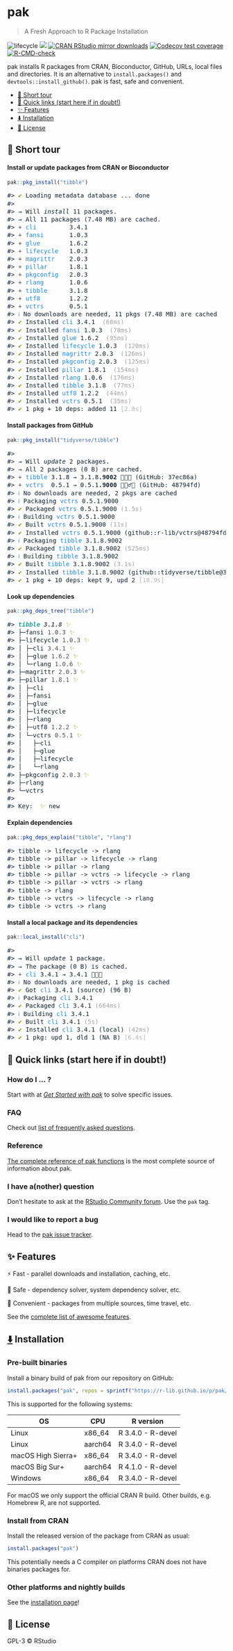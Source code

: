 
# pak

> A Fresh Approach to R Package Installation

<!-- badges: start -->

![lifecycle](https://img.shields.io/badge/lifecycle-experimental-orange.svg) [![](https://www.r-pkg.org/badges/version/pak)](https://cran.r-project.org/package=pak) [![CRAN RStudio mirror downloads](https://cranlogs.r-pkg.org/badges/pak)](https://www.r-pkg.org/pkg/pak) [![Codecov test coverage](https://codecov.io/gh/r-lib/pak/branch/main/graph/badge.svg)](https://app.codecov.io/gh/r-lib/pak?branch=main) [![R-CMD-check](https://github.com/r-lib/pak/actions/workflows/R-CMD-check.yaml/badge.svg)](https://github.com/r-lib/pak/actions/workflows/R-CMD-check.yaml)

<!-- badges: end -->

pak installs R packages from CRAN, Bioconductor, GitHub, URLs, local files and directories. It is an alternative to `install.packages()` and `devtools::install_github()`. pak is fast, safe and convenient.

- <a href="#rocket-short-tour" id="toc-rocket-short-tour">:rocket: Short
  tour</a>
- <a href="#link-quick-links-start-here-if-in-doubt"
  id="toc-link-quick-links-start-here-if-in-doubt">:link: Quick links
  (start here if in doubt!)</a>
- <a href="#sparkles-features" id="toc-sparkles-features">:sparkles:
  Features</a>
- <a href="#arrow_down-installation"
  id="toc-arrow_down-installation">:arrow_down: Installation</a>
- <a href="#blue_book-license"
  id="toc-blue_book-license"><strong>:blue_book:</strong> License</a>

<!-- README.md is generated from README.Rmd. Please edit that file -->

## :rocket: Short tour

#### Install or update packages from CRAN or Bioconductor

``` r
pak::pkg_install("tibble")
```

<div class="asciicast"
style="color: #172431;font-family: 'Fira Code',Monaco,Consolas,Menlo,'Bitstream Vera Sans Mono','Powerline Symbols',monospace;line-height: 1.300000">

<pre>
#> <span style="color: #859900;">✔</span> Loading metadata database ... done                                            
#>                                                                                 
#> → Will <span style="font-style: italic;">install</span> 11 packages.                                                     
#> → All 11 packages (7.48 MB) are cached.                                         
#> <span style="color: #525252;">+ </span><span style="color: #268BD2;">cli</span>         3.4.1                                                             
#> <span style="color: #525252;">+ </span><span style="color: #268BD2;">fansi</span>       1.0.3                                                             
#> <span style="color: #525252;">+ </span><span style="color: #268BD2;">glue</span>        1.6.2                                                             
#> <span style="color: #525252;">+ </span><span style="color: #268BD2;">lifecycle</span>   1.0.3                                                             
#> <span style="color: #525252;">+ </span><span style="color: #268BD2;">magrittr</span>    2.0.3                                                             
#> <span style="color: #525252;">+ </span><span style="color: #268BD2;">pillar</span>      1.8.1                                                             
#> <span style="color: #525252;">+ </span><span style="color: #268BD2;">pkgconfig</span>   2.0.3                                                             
#> <span style="color: #525252;">+ </span><span style="color: #268BD2;">rlang</span>       1.0.6                                                             
#> <span style="color: #525252;">+ </span><span style="color: #268BD2;">tibble</span>      3.1.8                                                             
#> <span style="color: #525252;">+ </span><span style="color: #268BD2;">utf8</span>        1.2.2                                                             
#> <span style="color: #525252;">+ </span><span style="color: #268BD2;">vctrs</span>       0.5.1                                                             
#> <span style="color: #2AA198;">ℹ</span> No downloads are needed, 11 pkgs (7.48 MB) are cached                         
#> <span style="color: #859900;">✔</span> Installed <span style="color: #268BD2;">cli</span> 3.4.1  <span style="color: #a3a3a3;">(68ms)</span>                                                   
#> <span style="color: #859900;">✔</span> Installed <span style="color: #268BD2;">fansi</span> 1.0.3  <span style="color: #a3a3a3;">(78ms)</span>                                                 
#> <span style="color: #859900;">✔</span> Installed <span style="color: #268BD2;">glue</span> 1.6.2  <span style="color: #a3a3a3;">(95ms)</span>                                                  
#> <span style="color: #859900;">✔</span> Installed <span style="color: #268BD2;">lifecycle</span> 1.0.3  <span style="color: #a3a3a3;">(120ms)</span>                                            
#> <span style="color: #859900;">✔</span> Installed <span style="color: #268BD2;">magrittr</span> 2.0.3  <span style="color: #a3a3a3;">(126ms)</span>                                             
#> <span style="color: #859900;">✔</span> Installed <span style="color: #268BD2;">pkgconfig</span> 2.0.3  <span style="color: #a3a3a3;">(125ms)</span>                                            
#> <span style="color: #859900;">✔</span> Installed <span style="color: #268BD2;">pillar</span> 1.8.1  <span style="color: #a3a3a3;">(154ms)</span>                                               
#> <span style="color: #859900;">✔</span> Installed <span style="color: #268BD2;">rlang</span> 1.0.6  <span style="color: #a3a3a3;">(176ms)</span>                                                
#> <span style="color: #859900;">✔</span> Installed <span style="color: #268BD2;">tibble</span> 3.1.8  <span style="color: #a3a3a3;">(77ms)</span>                                                
#> <span style="color: #859900;">✔</span> Installed <span style="color: #268BD2;">utf8</span> 1.2.2  <span style="color: #a3a3a3;">(44ms)</span>                                                  
#> <span style="color: #859900;">✔</span> Installed <span style="color: #268BD2;">vctrs</span> 0.5.1  <span style="color: #a3a3a3;">(35ms)</span>                                                 
#> <span style="color: #859900;">✔</span> 1 pkg + 10 deps: added 11 <span style="color: #b8b8b8;">[2.8s]</span>                                              
</pre>

</div>

#### Install packages from GitHub

``` r
pak::pkg_install("tidyverse/tibble")
```

<div class="asciicast"
style="color: #172431;font-family: 'Fira Code',Monaco,Consolas,Menlo,'Bitstream Vera Sans Mono','Powerline Symbols',monospace;line-height: 1.300000">

<pre>
#>                                                                                 
#> → Will <span style="font-style: italic;">update</span> 2 packages.                                                       
#> → All 2 packages (0 B) are cached.                                              
#> <span style="color: #525252;">+ </span><span style="color: #268BD2;">tibble</span> 3.1.8 → 3.1.8<span style="font-weight: bold;">.9002</span> 👷🏾🔧 (GitHub: 37ec86a)                               
#> <span style="color: #525252;">+ </span><span style="color: #268BD2;">vctrs</span>  0.5.1 → 0.5.1<span style="font-weight: bold;">.9000</span> 👷🏼‍♂️🔧 (GitHub: 48794fd)                            
#> <span style="color: #2AA198;">ℹ</span> No downloads are needed, 2 pkgs are cached                                    
#> <span style="color: #2AA198;">ℹ</span> Packaging <span style="color: #268BD2;">vctrs</span> 0.5.1.9000                                                    
#> <span style="color: #859900;">✔</span> Packaged <span style="color: #268BD2;">vctrs</span> 0.5.1.9000 <span style="color: #a3a3a3;">(1.5s)</span>                                              
#> <span style="color: #2AA198;">ℹ</span> Building <span style="color: #268BD2;">vctrs</span> 0.5.1.9000                                                     
#> <span style="color: #859900;">✔</span> Built <span style="color: #268BD2;">vctrs</span> 0.5.1.9000 <span style="color: #a3a3a3;">(11s)</span>                                                  
#> <span style="color: #859900;">✔</span> Installed <span style="color: #268BD2;">vctrs</span> 0.5.1.9000 (github::r-lib/vctrs@48794fd) <span style="color: #a3a3a3;">(36ms)</span>               
#> <span style="color: #2AA198;">ℹ</span> Packaging <span style="color: #268BD2;">tibble</span> 3.1.8.9002                                                   
#> <span style="color: #859900;">✔</span> Packaged <span style="color: #268BD2;">tibble</span> 3.1.8.9002 <span style="color: #a3a3a3;">(525ms)</span>                                            
#> <span style="color: #2AA198;">ℹ</span> Building <span style="color: #268BD2;">tibble</span> 3.1.8.9002                                                    
#> <span style="color: #859900;">✔</span> Built <span style="color: #268BD2;">tibble</span> 3.1.8.9002 <span style="color: #a3a3a3;">(3.1s)</span>                                                
#> <span style="color: #859900;">✔</span> Installed <span style="color: #268BD2;">tibble</span> 3.1.8.9002 (github::tidyverse/tibble@37ec86a) <span style="color: #a3a3a3;">(34ms)</span>         
#> <span style="color: #859900;">✔</span> 1 pkg + 10 deps: kept 9, upd 2 <span style="color: #b8b8b8;">[18.9s]</span>                                        
</pre>

</div>

#### Look up dependencies

``` r
pak::pkg_deps_tree("tibble")
```

<div class="asciicast"
style="color: #172431;font-family: 'Fira Code',Monaco,Consolas,Menlo,'Bitstream Vera Sans Mono','Powerline Symbols',monospace;line-height: 1.300000">

<pre>
#> <span style="font-weight: bold;font-style: italic;color: #2AA198;">tibble </span><span style="font-weight: bold;font-style: italic;color: #525252;">3.1.8</span> <span style="color: #859900;">✨</span>                                                                  
#> ├─fansi <span style="color: #525252;">1.0.3</span> <span style="color: #859900;">✨</span>                                                                 
#> ├─lifecycle <span style="color: #525252;">1.0.3</span> <span style="color: #859900;">✨</span>                                                             
#> │ ├─cli <span style="color: #525252;">3.4.1</span> <span style="color: #859900;">✨</span>                                                                 
#> │ ├─glue <span style="color: #525252;">1.6.2</span> <span style="color: #859900;">✨</span>                                                                
#> │ └─rlang <span style="color: #525252;">1.0.6</span> <span style="color: #859900;">✨</span>                                                               
#> ├─magrittr <span style="color: #525252;">2.0.3</span> <span style="color: #859900;">✨</span>                                                              
#> ├─pillar <span style="color: #525252;">1.8.1</span> <span style="color: #859900;">✨</span>                                                                
#> │ ├─cli                                                                         
#> │ ├─fansi                                                                       
#> │ ├─glue                                                                        
#> │ ├─lifecycle                                                                   
#> │ ├─rlang                                                                       
#> │ ├─utf8 <span style="color: #525252;">1.2.2</span> <span style="color: #859900;">✨</span>                                                                
#> │ └─vctrs <span style="color: #525252;">0.5.1</span> <span style="color: #859900;">✨</span>                                                               
#> │   ├─cli                                                                       
#> │   ├─glue                                                                      
#> │   ├─lifecycle                                                                 
#> │   └─rlang                                                                     
#> ├─pkgconfig <span style="color: #525252;">2.0.3</span> <span style="color: #859900;">✨</span>                                                             
#> ├─rlang                                                                         
#> └─vctrs                                                                         
#>                                                                                 
#> Key:  <span style="color: #859900;">✨</span> new                                                                     
</pre>

</div>

#### Explain dependencies

``` r
pak::pkg_deps_explain("tibble", "rlang")
```

<div class="asciicast"
style="color: #172431;font-family: 'Fira Code',Monaco,Consolas,Menlo,'Bitstream Vera Sans Mono','Powerline Symbols',monospace;line-height: 1.300000">

<pre>
#> tibble -&gt; lifecycle -&gt; rlang                                                    
#> tibble -&gt; pillar -&gt; lifecycle -&gt; rlang                                          
#> tibble -&gt; pillar -&gt; rlang                                                       
#> tibble -&gt; pillar -&gt; vctrs -&gt; lifecycle -&gt; rlang                                 
#> tibble -&gt; pillar -&gt; vctrs -&gt; rlang                                              
#> tibble -&gt; rlang                                                                 
#> tibble -&gt; vctrs -&gt; lifecycle -&gt; rlang                                           
#> tibble -&gt; vctrs -&gt; rlang                                                        
</pre>

</div>

#### Install a local package and its dependencies

``` r
pak::local_install("cli")
```

<div class="asciicast"
style="color: #172431;font-family: 'Fira Code',Monaco,Consolas,Menlo,'Bitstream Vera Sans Mono','Powerline Symbols',monospace;line-height: 1.300000">

<pre>
#>                                                                                 
#> → Will <span style="font-style: italic;">update</span> 1 package.                                                        
#> → The package (0 B) is cached.                                                  
#> <span style="color: #525252;">+ </span><span style="color: #268BD2;">cli</span> 3.4.1 → 3.4.1 👷🏿🔧                                                         
#> <span style="color: #2AA198;">ℹ</span> No downloads are needed, 1 pkg is cached                                      
#> <span style="color: #859900;">✔</span> Got <span style="color: #268BD2;">cli</span> 3.4.1 (source) (96 B)                                                 
#> <span style="color: #2AA198;">ℹ</span> Packaging <span style="color: #268BD2;">cli</span> 3.4.1                                                           
#> <span style="color: #859900;">✔</span> Packaged <span style="color: #268BD2;">cli</span> 3.4.1 <span style="color: #a3a3a3;">(664ms)</span>                                                    
#> <span style="color: #2AA198;">ℹ</span> Building <span style="color: #268BD2;">cli</span> 3.4.1                                                            
#> <span style="color: #859900;">✔</span> Built <span style="color: #268BD2;">cli</span> 3.4.1 <span style="color: #a3a3a3;">(5s)</span>                                                          
#> <span style="color: #859900;">✔</span> Installed <span style="color: #268BD2;">cli</span> 3.4.1 (local) <span style="color: #a3a3a3;">(42ms)</span>                                            
#> <span style="color: #859900;">✔</span> 1 pkg: upd 1, dld 1 (NA B) <span style="color: #b8b8b8;">[6.4s]</span>                                             
</pre>

</div>

## :link: Quick links (start here if in doubt!)

### How do I … ?

Start with at [*Get
Started with pak*](https://pak.r-lib.org/dev/reference/get-started.html) to
solve specific issues.

### FAQ

Check out [list of frequently asked
questions](https://pak.r-lib.org/dev/reference/faq.html).

### Reference

[The complete reference of pak
functions](https://pak.r-lib.org/dev/reference/) is the most complete
source of information about pak.

### I have a(nother) question

Don’t hesitate to ask at the [RStudio Community
forum](https://community.rstudio.com/). Use the `pak` tag.

### I would like to report a bug

Head to the [pak issue tracker](https://github.com/r-lib/pak/issues).

## :sparkles: Features

:zap: Fast - parallel downloads and installation, caching, etc.

:safety_vest: Safe - dependency solver, system dependency solver, etc.

:convenience_store: Convenient - packages from multiple sources, time
travel, etc.

See the [complete list of awesome
features](https://pak.r-lib.org/dev/reference/features.html).

## [:arrow_down:](https://github.com/r-lib/rig#%EF%B8%8F--installation) Installation

### Pre-built binaries

Install a binary build of pak from our repository on GitHub:

``` r
install.packages("pak", repos = sprintf("https://r-lib.github.io/p/pak/stable/%s/%s/%s", .Platform$pkgType, R.Version()$os, R.Version()$arch))
```

This is supported for the following systems:

| OS                 | CPU     | R version         |
|--------------------|---------|-------------------|
| Linux              | x86_64  | R 3.4.0 - R-devel |
| Linux              | aarch64 | R 3.4.0 - R-devel |
| macOS High Sierra+ | x86_64  | R 3.4.0 - R-devel |
| macOS Big Sur+     | aarch64 | R 4.1.0 - R-devel |
| Windows            | x86_64  | R 3.4.0 - R-devel |

For macOS we only support the official CRAN R build. Other builds, e.g.
Homebrew R, are not supported.

### Install from CRAN

Install the released version of the package from CRAN as usual:

``` r
install.packages("pak")
```

This potentially needs a C compiler on platforms CRAN does not have
binaries packages for.

### Other platforms and nightly builds

See the [installation
page](https://pak.r-lib.org/dev/reference/install.html)!

## **:blue_book:** License

GPL-3 © RStudio
